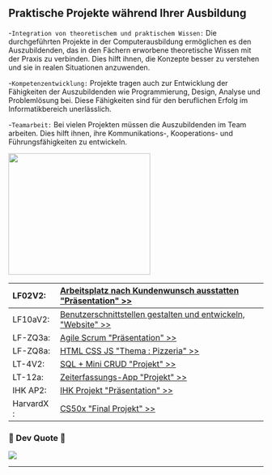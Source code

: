 ## Praktische Projekte während Ihrer Ausbildung
-`Integration von theoretischem und praktischem Wissen:`
Die durchgeführten Projekte in der Computerausbildung ermöglichen es den Auszubildenden,
das in den Fächern erworbene theoretische Wissen mit der Praxis zu verbinden.
Dies hilft ihnen, die Konzepte besser zu verstehen und sie in realen Situationen anzuwenden.

-`Kompetenzentwicklung:`
Projekte tragen auch zur Entwicklung der Fähigkeiten der Auszubildenden wie Programmierung,
Design, Analyse und Problemlösung bei. Diese Fähigkeiten sind für den beruflichen Erfolg im Informatikbereich unerlässlich.

-`Teamarbeit:`
Bei vielen Projekten müssen die Auszubildenden im Team arbeiten.
Dies hilft ihnen, ihre Kommunikations-, Kooperations- und Führungsfähigkeiten zu entwickeln.


<p align='left'>
<img src="https://media.giphy.com/media/Rd6sn03ncIklmprvy6/giphy.gif" width="280" height="240" frameBorder="0" class="giphy-embed" allowFullScreen></img></p>
<p align="left">


| LF02V2: | [Arbeitsplatz nach Kundenwunsch ausstatten "Präsentation" >>](https://heyzine.com/flip-book/68343e51e8.html)     |
| :-------- | :------- |
| LF10aV2:     | [Benutzerschnittstellen gestalten und entwickeln, "Website" >> ](https://github.com/dwn10/gfn-2023) |
| LF-ZQ3a: | [Agile Scrum "Präsentation" >>](https://heyzine.com/flip-book/c134286abb.html)     |
| LF-ZQ8a: | [HTML CSS JS "Thema : Pizzeria" >>](https://github.com/dwn10/LF-ZQ8a-Projekt)     |
| LT-4V2: | [SQL + Mini CRUD "Projekt" >>](https://github.com/dwn10/SQL-LT4V2-Projekt)     |
| LT-12a: | [Zeiterfassungs-App "Projekt" >>](https://github.com/dwn10/LF12a)     |
| IHK AP2: | [IHK Projekt "Präsentation" >>](https://heyzine.com/flip-book/a60e45f651.html)     |
| HarvardX : | [CS50x "Final Projekt" >>](https://github.com/dwn10/CS50_FINAL_PROJECT)     |



### 👅 Dev Quote 👅
![](https://quotes-github-readme.vercel.app/api?type=horizontal&theme=radical)

---

